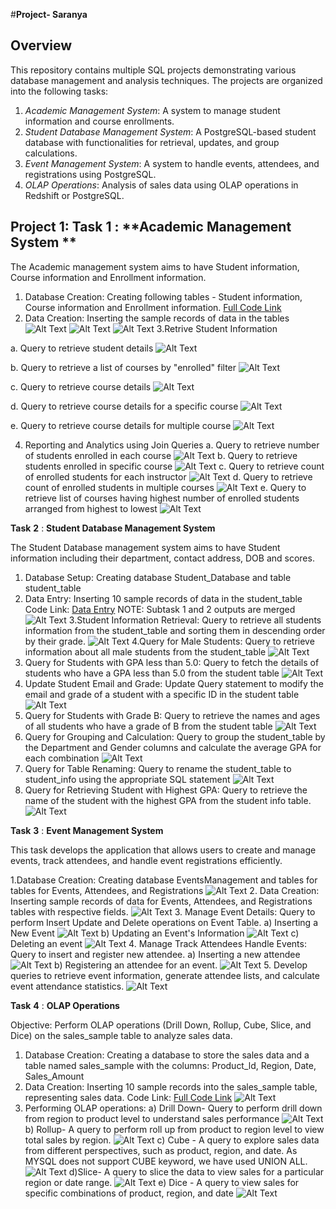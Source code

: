 #**Project- Saranya**

## Overview

This repository contains multiple SQL projects demonstrating various database management and analysis techniques. The projects are organized into the following tasks:

1. *Academic Management System*: A system to manage student information and course enrollments.
2. *Student Database Management System*: A PostgreSQL-based student database with functionalities for retrieval, updates, and group calculations.
3. *Event Management System*: A system to handle events, attendees, and registrations using PostgreSQL.
4. *OLAP Operations*: Analysis of sales data using OLAP operations in Redshift or PostgreSQL.

## Project 1: **Task** **1** : **Academic Management System **

The Academic management system aims to have Student information, Course information and Enrollment information.

1. Database Creation: Creating following tables - Student information, Course information and Enrollment information. 
  [Full Code Link](https://github.com/Saranya-Thang/Project-Saranya/blob/main/Task1_Academic_Management_System/code.sql)
2. Data Creation: Inserting the sample records of data in the tables
   ![Alt Text](https://github.com/Saranya-Thang/Project-Saranya/blob/main/Task1_Academic_Management_System/2.Courses_info_records.png)
   ![Alt Text](https://github.com/Saranya-Thang/Project-Saranya/blob/main/Task1_Academic_Management_System/2.Student_info_records.png)
   ![Alt Text](https://github.com/Saranya-Thang/Project-Saranya/blob/main/Task1_Academic_Management_System/2.Enrollment_info_records.png)
3.Retrive Student Information

a. Query to retrieve student details
![Alt Text](https://github.com/Saranya-Thang/Project-Saranya/blob/main/Task1_Academic_Management_System/Student_info_3a.png)


b. Query to retrieve a list of courses by "enrolled" filter
![Alt Text](https://github.com/Saranya-Thang/Project-Saranya/blob/main/Task1_Academic_Management_System/Course_list_3b.png)


c. Query to retrieve course details
![Alt Text](https://github.com/Saranya-Thang/Project-Saranya/blob/main/Task1_Academic_Management_System/Course_Info_3c.png)


d. Query to retrieve course details for a specific course
![Alt Text](https://github.com/Saranya-Thang/Project-Saranya/blob/main/Task1_Academic_Management_System/Specific_Course_Info_3d.png)


e. Query to retrieve course details for multiple course
![Alt Text](https://github.com/Saranya-Thang/Project-Saranya/blob/main/Task1_Academic_Management_System/Multiple_Course_Info_3e.png)


4. Reporting and Analytics using Join Queries
a. Query to retrieve number of students enrolled in each course
![Alt Text](https://github.com/Saranya-Thang/Project-Saranya/blob/main/Task1_Academic_Management_System/Students_Enrolled_Per_Course_4a.png)
b. Query to retrieve students enrolled in specific course
![Alt Text](https://github.com/Saranya-Thang/Project-Saranya/blob/main/Task1_Academic_Management_System/Students_Enrolled_Specific_Course_4b.png)
c. Query to retrieve count of enrolled students for each instructor
![Alt Text](https://github.com/Saranya-Thang/Project-Saranya/blob/main/Task1_Academic_Management_System/Students_Count_Per_Instructor_4c.png)
d. Query to retrieve count of enrolled students in multiple courses
![Alt Text](https://github.com/Saranya-Thang/Project-Saranya/blob/main/Task1_Academic_Management_System/Students_Enrolled_Multiple_Course_4d.png)
e. Query to retrieve list of courses having highest number of enrolled students arranged from highest to lowest
![Alt Text](https://github.com/Saranya-Thang/Project-Saranya/blob/main/Task1_Academic_Management_System/Highest_Enrolled_Courses_4e.png)

**Task** **2** : **Student Database Management System**

The Student Database management system aims to have Student information including their department, contact address, DOB and scores.

1. Database Setup: Creating database Student_Database and table student_table
2. Data Entry: Inserting 10 sample records of data in the student_table
Code Link: [Data Entry](https://github.com/Saranya-Thang/Project-Saranya/blob/main/Task2_Student_Database_System/code.sql)
NOTE: Subtask 1 and 2 outputs are merged
![Alt Text](https://github.com/Saranya-Thang/Project-Saranya/blob/main/Task2_Student_Database_System/2_Data_Entry.png)
3.Student Information Retrieval: Query to retrieve all students information from the student_table and sorting them in descending order by their grade.
![Alt Text](https://github.com/Saranya-Thang/Project-Saranya/blob/main/Task2_Student_Database_System/3_Student_Info_DESC_Grade.png)
4.Query for Male Students: Query to retrieve information about all male students from the student_table
![Alt Text](https://github.com/Saranya-Thang/Project-Saranya/blob/main/Task2_Student_Database_System/4_Male_Students.png)
5. Query for Students with GPA less than 5.0: Query to fetch the details of students who have a GPA less than 5.0 from the student table
![Alt Text](https://github.com/Saranya-Thang/Project-Saranya/blob/main/Task2_Student_Database_System/5_Student_GPA_5Less.png)
6. Update Student Email and Grade: Update Query statement to modify the email and grade of a student with a specific ID in the student table
![Alt Text](https://github.com/Saranya-Thang/Project-Saranya/blob/main/Task2_Student_Database_System/6_Update_Student_Email_Grade.png)
7. Query for Students with Grade B: Query to retrieve the names and ages of all students who have a grade of B from the student table
![Alt Text](https://github.com/Saranya-Thang/Project-Saranya/blob/main/Task2_Student_Database_System/7_Student_Age_Grade_B.png)
8. Query for Grouping and Calculation: Query to group the student_table by the Department and Gender columns and calculate the average GPA for each combination
![Alt Text](https://github.com/Saranya-Thang/Project-Saranya/blob/main/Task2_Student_Database_System/8_Grouping_Calculation.png)
9. Query for Table Renaming: Query to rename the student_table to student_info using the appropriate SQL statement
![Alt Text](https://github.com/Saranya-Thang/Project-Saranya/blob/main/Task2_Student_Database_System/9_Table_Rename.png)
10. Query for Retrieving Student with Highest GPA: Query to retrieve the name of the student with the highest GPA from the student info table.
![Alt Text](https://github.com/Saranya-Thang/Project-Saranya/blob/main/Task2_Student_Database_System/10_Student_Highest_GPA.png)

**Task** **3** : **Event Management System**

This task develops the application that allows users to create and manage events, track attendees, and handle event registrations efficiently.

1.Database Creation: Creating database EventsManagement and tables for tables for Events, Attendees, and Registrations
![Alt Text](https://github.com/Saranya-Thang/Project-Saranya/blob/main/Task3_Event_Management_System/1_Database_Creation.png)
2. Data Creation: Inserting sample records of data for Events, Attendees, and Registrations tables with respective fields.
![Alt Text](https://github.com/Saranya-Thang/Project-Saranya/blob/main/Task3_Event_Management_System/2_Data_Creation.png)
3. Manage Event Details: Query to perform Insert Update and Delete operations on Event Table.
a) Inserting a New Event
![Alt Text](https://github.com/Saranya-Thang/Project-Saranya/blob/main/Task3_Event_Management_System/3a_Insert_New_Event.png)
b) Updating an Event's Information
![Alt Text](https://github.com/Saranya-Thang/Project-Saranya/blob/main/Task3_Event_Management_System/3b_Update_Event_Info.png)
c) Deleting an event
![Alt Text](https://github.com/Saranya-Thang/Project-Saranya/blob/main/Task3_Event_Management_System/3c_Delete_Event.png)
4. Manage Track Attendees Handle Events: Query to insert and register new attendee.
a) Inserting a new attendee
![Alt Text](https://github.com/Saranya-Thang/Project-Saranya/blob/main/Task3_Event_Management_System/4a_Insert_New_Attendee.png)
b) Registering an attendee for an event.
![Alt Text](https://github.com/Saranya-Thang/Project-Saranya/blob/main/Task3_Event_Management_System/4b_Register_Attendee_For_Event.png)
5. Develop queries to retrieve event information, generate attendee lists, and calculate event attendance statistics.
![Alt Text](https://github.com/Saranya-Thang/Project-Saranya/blob/main/Task3_Event_Management_System/5_Retrieve_Event_Info%2CGenerate_Attendee_List%2CEvent_Attendance_Statistics.png)

**Task** **4** : **OLAP Operations**

Objective: Perform OLAP operations (Drill Down, Rollup, Cube, Slice, and Dice) on the sales_sample table to analyze sales data.

1. Database Creation: Creating a database to store the sales data and a table named sales_sample with the columns: Product_ld, Region, Date, Sales_Amount
2. Data Creation: Inserting 10 sample records into the sales_sample table, representing sales data.
Code Link: [Full Code Link](https://github.com/Saranya-Thang/Project-Saranya/blob/main/Task4_OLAP_Operations/code.sql)
![Alt Text](https://github.com/Saranya-Thang/Project-Saranya/blob/main/Task4_OLAP_Operations/Data_Creation.png)
3. Performing OLAP operations:
a) Drill Down- Query to perform drill down from region to product level to understand sales performance
![Alt Text](https://github.com/Saranya-Thang/Project-Saranya/blob/main/Task4_OLAP_Operations/a_DrillDown.png)
b) Rollup- A query to perform roll up from product to region level to view total sales by region.
![Alt Text](https://github.com/Saranya-Thang/Project-Saranya/blob/main/Task4_OLAP_Operations/b_RollUp.png)
c) Cube - A query to explore sales data from different perspectives, such as product, region, and date. As MYSQL does not support CUBE keyword, we have used UNION ALL.
![Alt Text](https://github.com/Saranya-Thang/Project-Saranya/blob/main/Task4_OLAP_Operations/c_Cube.png)
d)Slice- A query to slice the data to view sales for a particular region or date range.
![Alt Text](https://github.com/Saranya-Thang/Project-Saranya/blob/main/Task4_OLAP_Operations/d_Slice.png)
e) Dice - A query to view sales for specific combinations of product, region, and date
![Alt Text](https://github.com/Saranya-Thang/Project-Saranya/blob/main/Task4_OLAP_Operations/e_Dice.png)
